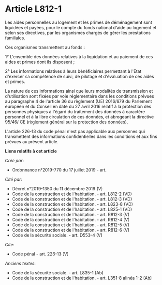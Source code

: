 # Article L812-1

Les aides personnelles au logement et les primes de déménagement sont liquidées et payées, pour le compte du fonds national
d'aide au logement et selon ses directives, par les organismes chargés de gérer les prestations familiales. 

Ces organismes transmettent au fonds : 

1° L'ensemble des données relatives à la liquidation et au paiement de ces aides et primes dont ils disposent ; 

2° Les informations relatives à leurs bénéficiaires permettant à l'Etat d'exercer sa compétence de suivi, de pilotage et
d'évaluation de ces aides et primes. 

La nature de ces informations ainsi que leurs modalités de transmission et d'utilisation sont fixées par voie réglementaire
dans les conditions prévues au paragraphe 4 de l'article 36 du règlement (UE) 2016/679 du Parlement européen et du Conseil en
date du 27 avril 2016 relatif à la protection des personnes physiques à l'égard du traitement des données à caractère
personnel et à la libre circulation de ces données, et abrogeant la directive 95/46/ CE (règlement général sur la protection
des données). 

L'article 226-13 du code pénal n'est pas applicable aux personnes qui transmettent des informations confidentielles dans les
conditions et aux fins prévues au présent article.

**Liens relatifs à cet article**

_Créé par_:

  - Ordonnance n°2019-770 du 17 juillet 2019 - art.

_Cité par_:

  - Décret n°2019-1350 du 11 décembre 2019 (V)
  - Code de la construction et de l'habitation. - art. L812-2 (VD)
  - Code de la construction et de l'habitation. - art. L812-3 (VD)
  - Code de la construction et de l'habitation. - art. L823-8 (VD)
  - Code de la construction et de l'habitation. - art. L825-1 (VD)
  - Code de la construction et de l'habitation. - art. R812-3 (V)
  - Code de la construction et de l'habitation. - art. R812-4 (V)
  - Code de la construction et de l'habitation. - art. R812-5 (V)
  - Code de la construction et de l'habitation. - art. R812-6 (V)
  - Code de la sécurité sociale. - art. D553-4 (V)

_Cite_:

  - Code pénal - art. 226-13 (V)

_Anciens textes_:

  - Code de la sécurité sociale. - art. L835-1 (Ab)
  - Code de la construction et de l'habitation. - art. L351-8 alinéa 1-2 (Ab)
